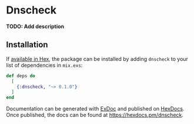 # Dnscheck

**TODO: Add description**

## Installation

If [available in Hex](https://hex.pm/docs/publish), the package can be installed
by adding `dnscheck` to your list of dependencies in `mix.exs`:

```elixir
def deps do
  [
    {:dnscheck, "~> 0.1.0"}
  ]
end
```

Documentation can be generated with [ExDoc](https://github.com/elixir-lang/ex_doc)
and published on [HexDocs](https://hexdocs.pm). Once published, the docs can
be found at <https://hexdocs.pm/dnscheck>.

